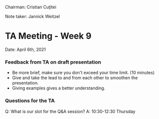 Chairman: Cristian Cuţitei

Note taker: Jannick Weitzel

# TA Meeting - Week 9

Date: April 6th, 2021

### Feedback from TA on draft presentation
- Be more brief, make sure you don't exceed your time limit. (10 minutes)
- Give and take the lead to and from each other to smoothen the presentation.
- Giving examples gives a better understanding.

### Questions for the TA
Q: What is our slot for the Q&A session?
A: 10:30-12:30 Thursday